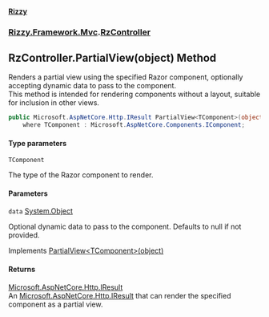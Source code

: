 #### [Rizzy](index 'index')
### [Rizzy.Framework.Mvc](Rizzy.Framework.Mvc 'Rizzy.Framework.Mvc').[RzController](Rizzy.Framework.Mvc.RzController 'Rizzy.Framework.Mvc.RzController')

## RzController.PartialView<TComponent>(object) Method

Renders a partial view using the specified Razor component, optionally accepting dynamic data to pass to the component.  
This method is intended for rendering components without a layout, suitable for inclusion in other views.

```csharp
public Microsoft.AspNetCore.Http.IResult PartialView<TComponent>(object? data=null)
    where TComponent : Microsoft.AspNetCore.Components.IComponent;
```
#### Type parameters

<a name='Rizzy.Framework.Mvc.RzController.PartialView_TComponent_(object).TComponent'></a>

`TComponent`

The type of the Razor component to render.
#### Parameters

<a name='Rizzy.Framework.Mvc.RzController.PartialView_TComponent_(object).data'></a>

`data` [System.Object](https://docs.microsoft.com/en-us/dotnet/api/System.Object 'System.Object')

Optional dynamic data to pass to the component. Defaults to null if not provided.

Implements [PartialView&lt;TComponent&gt;(object)](Rizzy.IRizzyService.PartialView_TComponent_(object) 'Rizzy.IRizzyService.PartialView<TComponent>(object)')

#### Returns
[Microsoft.AspNetCore.Http.IResult](https://docs.microsoft.com/en-us/dotnet/api/Microsoft.AspNetCore.Http.IResult 'Microsoft.AspNetCore.Http.IResult')  
An [Microsoft.AspNetCore.Http.IResult](https://docs.microsoft.com/en-us/dotnet/api/Microsoft.AspNetCore.Http.IResult 'Microsoft.AspNetCore.Http.IResult') that can render the specified component as a partial view.